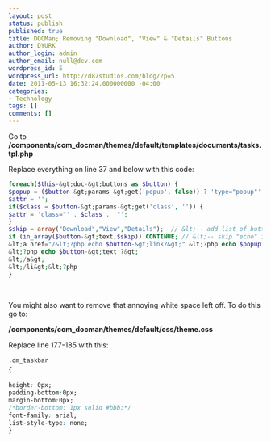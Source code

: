 ```yaml
---
layout: post
status: publish
published: true
title: DOCMan; Removing "Download", "View" & "Details" Buttons
author: DYURK
author_login: admin
author_email: null@dev.com
wordpress_id: 5
wordpress_url: http://d87studios.com/blog/?p=5
date: 2011-05-13 16:32:24.000000000 -04:00
categories:
- Technology
tags: []
comments: []
---
```

Go to <strong>/components/com_docman/themes/default/templates/documents/tasks.tpl.php</strong>

Replace everything on line 37 and below with this code:
```php
foreach($this-&gt;doc-&gt;buttons as $button) {
$popup = ($button-&gt;params-&gt;get('popup', false)) ? 'type="popup"' : '';
$attr = '';
if($class = $button-&gt;params-&gt;get('class', '')) {
$attr = 'class="' . $class . '"';
}
$skip = array("Download","View","Details");  // &lt;-- add list of buttons
if (in_array($button-&gt;text,$skip)) CONTINUE; // &lt;-- skip "echo" if in list    ?&gt;&lt;li &lt;?php echo $attr?&gt;&gt;
&lt;a href="/&lt;?php echo $button-&gt;link?&gt;" &lt;?php echo $popup?&gt;&gt;
&lt;?php echo $button-&gt;text ?&gt;
&lt;/a&gt;
&lt;/li&gt;&lt;?php
}
```
&nbsp;

You might also want to remove that annoying white space left off. To do this go to:

<strong>/components/com_docman/themes/default/css/theme.css</strong>

Replace line 177-185 with this:

<span style="font-family: Consolas, Monaco, 'Courier New', Courier, monospace; font-size: 12px; line-height: 18px; white-space: pre;">.dm_taskbar {</span>
```css
height: 0px;
padding-bottom:0px;
margin-bottom:0px;
/*border-bottom: 1px solid #bbb;*/
font-family: arial;
list-style-type: none;
}
```
